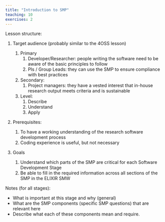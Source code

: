 ```yaml
---
title: "Introduction to SMP"
teaching: 10
exercises: 2
---
```


Lesson structure:

1. Target audience (probably similar to the 4OSS lesson)
    1. Primary
        1. Developer/Researcher: people writing the software need to be aware of the basic principles to follow
        2. PIs / Group Leads: they can use the SMP to ensure compliance with best practices
    2. Secondary:
        1. Project managers: they have a vested interest that in-house research output meets criteria and is sustainable
    3. Level:
        1. Describe
        2. Understand
        3. Apply

2. Prerequisites:
    1. To have a working understanding of the research software development process
    2. Coding experience is useful, but not necessary

3. Goals
    1. Understand which parts of the SMP are critical for each Software Development Stage
    2. Be able to fill in the required information across all sections of the SMP in the ELIXIR SMW


Notes (for all stages):

* What is important at this stage and why (general)
* What are the SMP components (specific SMP questions) that are relevant here
* Describe what each of these components mean and require.


